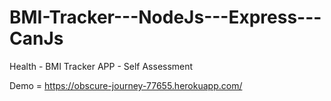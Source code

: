 # BMI-Tracker---NodeJs---Express---CanJs
Health - BMI Tracker APP - Self Assessment 

Demo = https://obscure-journey-77655.herokuapp.com/
